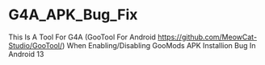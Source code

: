 # G4A_APK_Bug_Fix
This Is A Tool For G4A (GooTool For Android https://github.com/MeowCat-Studio/GooTool/) When Enabling/Disabling GooMods APK Installion Bug In Android 13
